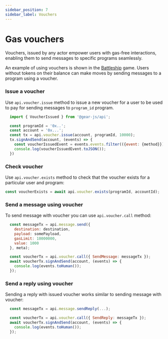 ```yaml
---
sidebar_position: 7
sidebar_label: Vouchers
---
```


# Gas vouchers

Vouchers, issued by any actor empower users with gas-free interactions, enabling them to send messages to specific programs seamlessly.

An example of using vouchers is shown in the [Battleship](/examples/Gaming/battleship.md) game. Users without tokens on their balance can make moves by sending messages to a program using a voucher.

### Issue a voucher

Use `api.voucher.issue` method to issue a new voucher for a user to be used to pay for sending messages to `program_id` program.

```javascript
  import { VoucherIssued } from '@gear-js/api';

  const programId = '0x..';
  const account = '0x...';
  const tx = api.voucher.issue(account, programId, 10000);
  tx.signAndSend(account, (events) => {
    const voucherIssuedEvent = events.events.filter(({event: {method}}) => method === 'VoucherIssued') as VoucherIssued;
    console.log(voucherIssuedEvent.toJSON());
  })
```

### Check voucher

Use `api.voucher.exists` method to check that the voucher exists for a particular user and program:

```javascript
const voucherExists = await api.voucher.exists(programId, accountId);
```

### Send a message using voucher

To send message with voucher you can use `api.voucher.call` method:

```javascript
  const messageTx = api.message.send({
    destination: destination,
    payload: somePayload,
    gasLimit: 10000000,
    value: 1000
  }, meta);

  const voucherTx = api.voucher.call({ SendMessage: messageTx });
  await voucherTx.signAndSend(account, (events) => {
    console.log(events.toHuman());
  });
```
### Send a reply using voucher

Sending a reply with issued voucher works similar to sending message with voucher:

```javascript
  const messageTx = api.message.sendReply(...);

  const voucherTx = api.voucher.call({ SendReply: messageTx });
  await voucherTx.signAndSend(account, (events) => {
    console.log(events.toHuman());
  });
```


